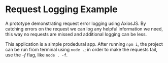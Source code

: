 # Request Logging Example
A prototype demonstrating request error logging using AxiosJS. By catching errors on the request we can log any helpful information we need, this way no requests are missed and additional logging can be less.

This application is a simple prodedural app. After running `npm i`, the project can be run from terminal using `node .`; in order to make the requests fail, use the *-f* flag, like `node . -f`.
